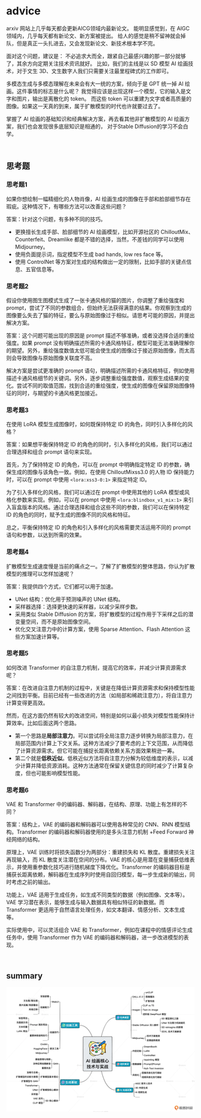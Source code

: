 # advice
arxiv 网站上几乎每天都会更新AICG领域内最新论文。
能明显感觉到，在 AIGC 领域内，几乎每天都有新论文、新方案被提出。
给人的感觉是稍不留神就会掉队，但是真正一头扎进去，又会发现新论文、新技术根本学不完。

面对这个问题，建议是：
不必追求大而全，跟紧自己最感兴趣的那一部分就够了，其余方向定期关注技术资讯就好。
比如，我们的主线是以 SD 模型 AI 绘画技术，对于文生 3D、文生数字人我们只需要关注最里程碑式的工作即可。


多模态生成与多模态理解在未来会有大一统的方案，倾向于是 GPT 统一掉 AI 绘画。这件事情的标志是什么呢？
我觉得应该是出现这样一个模型，它的输入是文字和图片，输出是离散化的 token。
而这些 token 可以重建为文字或者高质量的图像。如果这一天真的到来，属于扩散模型的时代也许就要过去了。


掌握了 AI 绘画的基础知识和经典解决方案，再去看其他非扩散模型的 AI 绘画方案，我们也会发现很多底层知识是相通的，
对于Stable Diffusion的学习不会白学。

<br>

## 思考题
### 思考题1
如果你想绘制一幅精细化的人物肖像，AI 绘画生成的图像在手部和脸部细节存在瑕疵。这种情况下，有哪些方法可以改善这些问题？

答案：针对这个问题，有多种不同的技巧。
- 更换擅长生成手部、脸部细节的 AI 绘画模型，比如开源社区的 ChilloutMix、Counterfeit、Dreamlike 都是不错的选择，当然，不差钱的同学可以使用 Midjourney。
- 使用负面提示词，指定模型不生成 bad hands, low res face 等。
- 使用 ControlNet 等方案对生成的结构做出一定的限制，比如手部的关键点信息、五官信息等。


### 思考题2
假设你使用图生图模式生成了一张卡通风格的猫的图片，你调整了重绘强度和 prompt，尝试了不同的参数组合，但始终无法获得满意的结果。你观察到生成的图像要么失去了猫的特征，要么与原始图像过于相似。请思考可能的原因，并提出解决方案。

答案：这个问题可能出现的原因是 prompt 描述不够准确，或者没选择合适的重绘强度。如果 prompt 没有明确描述所需的卡通风格特征，模型可能无法准确理解你的期望。另外，重绘强度数值太低可能会使生成的图像过于接近原始图像，而太高则会导致图像与原始图像关联度不高。

解决方案是尝试更准确的 prompt 语句，明确描述所需的卡通风格特征，例如使用描述卡通风格细节的关键词。另外，逐步调整重绘强度数值，观察生成结果的变化。尝试不同的取值范围，找到合适的重绘强度，使生成的图像在保留原始图像特征的同时，与期望的卡通风格更加接近。


### 思考题3
在使用 LoRA 模型生成图像时，如何既保持特定 ID 的角色，同时引入多样化的风格？

答案：如果想平衡保持特定 ID 的角色的同时，引入多样化的风格，我们可以通过合理选择和组合 prompt 语句来实现。

首先，为了保持特定 ID 的角色，可以在 prompt 中明确指定特定 ID 的参数，确保生成的图像与该角色一致。例如，在使用 ChilloutMixss3.0 的人物 ID 保持能力时，可以在 prompt 中使用 `<lora:xss3-0:1>` 来指定特定 ID。

为了引入多样化的风格，我们可以通过在 prompt 中使用其他的 LoRA 模型或风格化参数来实现。例如，可以在 prompt 中使用 `<lora:blindbox_v1_mix:1>` 来引入盲盒版本的风格。通过合理选择和组合这些不同的参数，我们可以在保持特定 ID 的角色的同时，赋予生成的图像不同的风格和特征。

总之，平衡保持特定 ID 的角色和引入多样化的风格需要灵活运用不同的 prompt 语句和参数，以达到所需的效果。

### 思考题4
扩散模型生成速度慢是当前的痛点之一。了解了扩散模型的整体思路，你认为扩散模型的推理可以怎样加速呢？

答案：我提供四个方式，它们都可以用于加速。
- UNet 结构：优化用于预测噪声的 UNet 结构。
- 采样器选择：选择更快速的采样器，以减少采样步数。
- 采用类似 Stable Diffusion 的方案，将扩散模型的过程作用于下采样之后的潜变量空间，而不是原始图像空间。
- 优化交叉注意力中的计算方案，使用 Sparse Attention、Flash Attention 这些方案加速计算等。

### 思考题5
如何改进 Transformer 的自注意力机制，提高它的效率，并减少计算资源需求呢？

答案：在改进自注意力机制的过程中，关键是在降低计算资源需求和保持模型性能之间找到平衡。目前已经有一些改进的方法（如局部和稀疏注意力），将自注意力计算变得更高效。

然而，在这方面仍然有较大的改进空间，特别是如何以最小损失对模型性能保持计算效率。比如后面这两个思路。
- 第一个思路是**局部注意力**。可以尝试将全局注意力逐步转换为局部注意力，在局部范围内计算上下文关系。这种方法减少了要考虑的上下文范围，从而降低了计算资源需求。但它可能在捕捉长距离依赖关系方面效果稍逊一筹。
- 第二个就是**低秩近似**。低秩近似方法将自注意力分解为较低维度的表示，以减少计算并降低资源消耗。这种方法通常在保留关键信息的同时减少了计算复杂度，但也可能影响模型性能。

### 思考题6
VAE 和 Transformer 中的编码器、解码器，在结构、原理、功能上有怎样的不同？

答案：结构上，VAE 的编码器和解码器可以使用各种常见的 CNN、RNN 模型结构。Transformer 的编码器和解码器使用的是多头注意力机制 +Feed Forward 神经网络的结构。

原理上，VAE 训练时将损失函数分为两部分：重建损失和 KL 散度。重建损失关注再现输入，而 KL 散度关注潜在空间的分布。VAE 的核心是用潜在变量捕获低维表示，并使用重参数化技巧进行随机梯度下降优化。Transformer 的编码器目标是捕获长距离依赖，解码器在生成序列时使用自回归模型，每一步生成新的输出，同时考虑之前的输出。

功能上，VAE 适用于生成任务，如生成不同类型的数据（例如图像、文本等）。VAE 学习潜在表示，能够生成与输入数据具有相似特征的新数据。而 Transformer 更适用于自然语言处理任务，如文本翻译、情感分析、文本生成等。

实际使用中，可以灵活组合 VAE 和 Transformer，例如在课程中的情感评论生成任务中，使用 Transformer 作为 VAE 的编码器和解码器，进一步改进模型的表现。

<br>

## summary

<img src="./images/summary.webp" />
